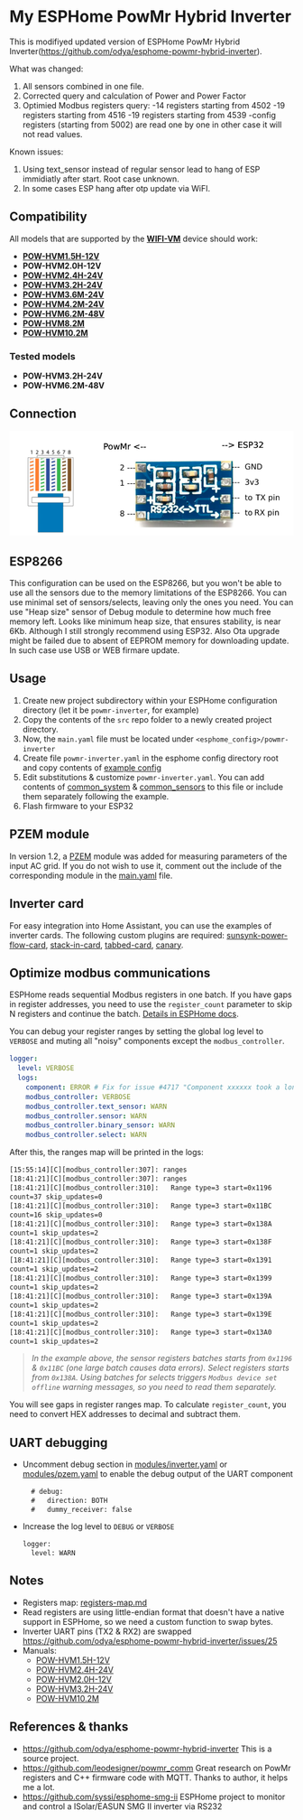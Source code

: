 # My ESPHome PowMr Hybrid Inverter
This is modifiyed updated version of ESPHome PowMr Hybrid Inverter(https://github.com/odya/esphome-powmr-hybrid-inverter).

What was changed:
1. All sensors combined in one file. 
2. Corrected query and calculation of Power and Power Factor
3. Optimied Modbus registers query:
   -14 registers starting from 4502
   -19 registers starting from 4516
   -19 registers starting from 4539
   -config registers (starting from 5002) are read one by one in other case it will not read values.

Known issues:
 1. Using text_sensor instead of regular sensor lead to hang of ESP immidiatly after start. Root case unknown.
 2. In some cases ESP hang after otp update via WiFI.

## Compatibility
All models that are supported by the [**WIFI-VM**](https://powmr.com/products/powmr-wifi-module-with-rs232-remote-monitoring-solution-wifi-vm) device should work:

- [**POW-HVM1.5H-12V**](https://powmr.com/products/all-in-one-inverter-charger-1500watt-220vac-12vdc)
- **POW-HVM2.0H-12V**
- [**POW-HVM2.4H-24V**](https://web.archive.org/web/20230329235125/https://powmr.com/inverters/all-in-one-inverter-chargers/powmr-2400watt-dc-24v-ac-220v-solar-inverter-charger)
- [**POW-HVM3.2H-24V**](https://powmr.com/products/all-in-one-inverter-charger-3000w-220vac-24vdc)
- [**POW-HVM3.6M-24V**](https://powmr.com/products/hybrid-inverter-charger-3600w-220vac-24vdc)
- [**POW-HVM4.2M-24V**](https://powmr.com/products/hybrid-inverter-charger-4200w-220vac-24vdc)
- [**POW-HVM6.2M-48V**](https://powmr.com/products/hybrid-inverter-charger-6200w-220vac-48vdc)
- [**POW-HVM8.2M**](https://powmr.com/products/hybrid-inverter-charger-8000w-220vac-48vdc)
- [**POW-HVM10.2M**](https://powmr.com/products/hybrid-inverter-charger-10200w-200vac-48vdc)

### Tested models

- **POW-HVM3.2H-24V**
- **POW-HVM6.2M-48V**

## Connection
![PowMr ESP32 connection diagram](images/powmr_esp32_connection.png "PowMr ESP32 connection diagram")

## ESP8266
This configuration can be used on the ESP8266, but you won't be able to use all the sensors due to the memory limitations of the ESP8266. 
You can use minimal set of sensors/selects, leaving only the ones you need. You can use "Heap size" sensor of Debug module to determine how much free memory left. 
Looks like minimum heap size, that ensures stability, is near 6Kb. Although I still strongly recommend using ESP32.
Also Ota upgrade might be failed due to absent of EEPROM memory for downloading update. In such case use USB or WEB firmare update.

## Usage
1) Create new project subdirectory within your ESPHome configuration directory (let it be `powmr-inverter`, for example) 
2) Copy the contents of the `src` repo folder to a newly created project directory.
3) Now, the `main.yaml` file must be located under `<esphome_config>/powmr-inverter`
4) Create file `powmr-inverter.yaml` in the esphome config directory root and copy contents of [example config](/examples/powmr-inverter.yaml)
5) Edit substitutions & customize `powmr-inverter.yaml`. You can add contents of [common_system](/examples/common_system.yaml) & [common_sensors](/examples/common_sensors.yaml) to this file or include them separately following the example.
6) Flash firmware to your ESP32


## PZEM module
In version 1.2, a [PZEM](https://esphome.io/components/sensor/pzem004t) module was added for measuring parameters of the input AC grid. If you do not wish to use it, comment out the include of the corresponding module in the [main.yaml](/src/main.yaml) file.

## Inverter card
For easy integration into Home Assistant, you can use the examples of inverter cards. 
The following custom plugins are required: [sunsynk-power-flow-card](https://github.com/slipx06/sunsynk-power-flow-card), [stack-in-card](https://github.com/custom-cards/stack-in-card), [tabbed-card](https://github.com/kinghat/tabbed-card), [canary](https://github.com/jcwillox/lovelace-canary).

## Optimize modbus communications
ESPHome reads sequential Modbus registers in one batch. If you have gaps in register addresses, you need to use the `register_count` parameter to skip N registers and continue the batch.
[Details in ESPHome docs](https://esphome.io/components/sensor/modbus_controller#modbus-register-count).

You can debug your register ranges by setting the global log level to `VERBOSE` and muting all "noisy" components except the `modbus_controller`.
```yaml
logger:
  level: VERBOSE
  logs:
    component: ERROR # Fix for issue #4717 "Component xxxxxx took a long time for an operation"
    modbus_controller: VERBOSE
    modbus_controller.text_sensor: WARN
    modbus_controller.sensor: WARN
    modbus_controller.binary_sensor: WARN
    modbus_controller.select: WARN
```
After this, the ranges map will be printed in the logs:
```text
[15:55:14][C][modbus_controller:307]: ranges
[18:41:21][C][modbus_controller:307]: ranges
[18:41:21][C][modbus_controller:310]:   Range type=3 start=0x1196 count=37 skip_updates=0
[18:41:21][C][modbus_controller:310]:   Range type=3 start=0x11BC count=16 skip_updates=0
[18:41:21][C][modbus_controller:310]:   Range type=3 start=0x138A count=1 skip_updates=2
[18:41:21][C][modbus_controller:310]:   Range type=3 start=0x138F count=1 skip_updates=2
[18:41:21][C][modbus_controller:310]:   Range type=3 start=0x1391 count=1 skip_updates=2
[18:41:21][C][modbus_controller:310]:   Range type=3 start=0x1399 count=1 skip_updates=2
[18:41:21][C][modbus_controller:310]:   Range type=3 start=0x139A count=1 skip_updates=2
[18:41:21][C][modbus_controller:310]:   Range type=3 start=0x139E count=1 skip_updates=2
[18:41:21][C][modbus_controller:310]:   Range type=3 start=0x13A0 count=1 skip_updates=2
```
> *In the example above, the sensor registers batches starts from `0x1196` & `0x11BC` (one large batch causes data errors). Select registers starts from `0x138A`.*
> *Using batches for selects triggers `Modbus device set offline` warning messages, so you need to read them separately.*

You will see gaps in register ranges map. To calculate `register_count`, you need to convert HEX addresses to decimal and subtract them.

## UART debugging
- Uncomment debug section in [modules/inverter.yaml](/src/modules/inverter.yaml) or [modules/pzem.yaml](/src/modules/pzem.yaml) to enable the debug output of the UART component 
  ```
    # debug:
    #   direction: BOTH
    #   dummy_receiver: false
  ```
- Increase the log level to `DEBUG` or `VERBOSE`
  ```
  logger:
    level: WARN
  ```

## Notes
- Registers map: [registers-map.md](docs/registers-map.md)
- Read registers are using little-endian format that doesn't have a native support in ESPHome, so we need a custom function to swap bytes.
- Inverter UART pins (TX2 & RX2) are swapped https://github.com/odya/esphome-powmr-hybrid-inverter/issues/25
- Manuals:
  - [POW-HVM1.5H-12V](docs/POW-HVM2.4H-24V.pdf)
  - [POW-HVM2.4H-24V](docs/POW-HVM2.4H-24V.pdf)
  - [POW-HVM2.0H-12V](docs/POW-HVM3.2H-24V.pdf)
  - [POW-HVM3.2H-24V](docs/POW-HVM3.2H-24V.pdf)
  - [POW-HVM10.2M](docs/POW-HVM10.2M.pdf)

## References & thanks
- https://github.com/odya/esphome-powmr-hybrid-inverter
  This is a source project.
- https://github.com/leodesigner/powmr_comm 
  Great research on PowMr registers and C++ firmware code with MQTT. Thanks to author, it helps me a lot.
- https://github.com/syssi/esphome-smg-ii
  ESPHome project to monitor and control a ISolar/EASUN SMG II inverter via RS232
